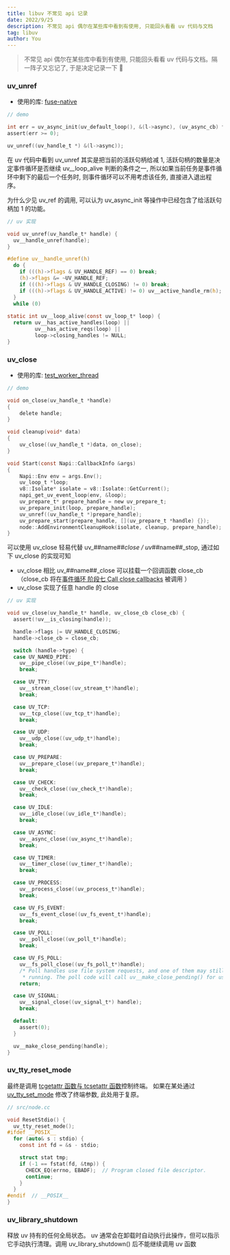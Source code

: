 ```yaml
---
title: libuv 不常见 api 记录
date: 2022/9/25
description: 不常见 api 偶尔在某些库中看到有使用, 只能回头看看 uv 代码与文档
tag: libuv
author: You
---
```


> 不常见 api 偶尔在某些库中看到有使用, 只能回头看看 uv 代码与文档。隔一阵子又忘记了, 于是决定记录一下 📝

### uv_unref
* 使用的库: [fuse-native](https://github.com/fuse-friends/fuse-native/blob/master/fuse-native.c)
```c
// demo

int err = uv_async_init(uv_default_loop(), &(l->async), (uv_async_cb) fuse_native_dispatch);
assert(err >= 0);

uv_unref((uv_handle_t *) &(l->async));
```
在 uv 代码中看到 uv_unref 其实是把当前的活跃句柄给减 1, 活跃句柄的数量是决定事件循环是否继续 uv__loop_alive 判断的条件之一, 所以如果当前任务是事件循环中剩下的最后一个任务时, 则事件循环可以不用考虑该任务, 直接进入退出程序。

为什么少见 uv_ref 的调用, 可以认为 uv_async_init 等操作中已经包含了给活跃句柄加 1 的功能。
```c
// uv 实现

void uv_unref(uv_handle_t* handle) {
  uv__handle_unref(handle);
}

#define uv__handle_unref(h)                                                   \
  do {                                                                        \
    if (((h)->flags & UV_HANDLE_REF) == 0) break;                             \
    (h)->flags &= ~UV_HANDLE_REF;                                             \
    if (((h)->flags & UV_HANDLE_CLOSING) != 0) break;                         \
    if (((h)->flags & UV_HANDLE_ACTIVE) != 0) uv__active_handle_rm(h);        \
  }                                                                           \
  while (0)
  
static int uv__loop_alive(const uv_loop_t* loop) {
  return uv__has_active_handles(loop) ||
         uv__has_active_reqs(loop) ||
         loop->closing_handles != NULL;
}
```

### uv_close
* 使用的库: [test_worker_thread](https://github.com/theanarkh/test_worker_thread/blob/main/binding/event_loop.cc)

```c
// demo

void on_close(uv_handle_t *handle)
{
    delete handle;
}

void cleanup(void* data)
{
    uv_close((uv_handle_t *)data, on_close);
}

void Start(const Napi::CallbackInfo &args)
{
    Napi::Env env = args.Env();
    uv_loop_t *loop;
    v8::Isolate* isolate = v8::Isolate::GetCurrent();
    napi_get_uv_event_loop(env, &loop);
    uv_prepare_t* prepare_handle = new uv_prepare_t;
    uv_prepare_init(loop, prepare_handle);
    uv_unref((uv_handle_t *)prepare_handle);
    uv_prepare_start(prepare_handle, [](uv_prepare_t *handle) {});
    node::AddEnvironmentCleanupHook(isolate, cleanup, prepare_handle);
}
```
可以使用 uv_close 轻易代替 uv_##name##_close / uv_##name##_stop, 通过如下 uv_close 的实现可知
* uv_close 相比 uv_##name##_close 可以挂载一个回调函数 close_cb（close_cb 将在[事件循环 阶段七 Call close callbacks](https://github.com/xiaoxiaojx/blog/issues/1#Callclosecallbacks) 被调用
）
* uv_close 实现了任意 handle 的 close
```c
// uv 实现

void uv_close(uv_handle_t* handle, uv_close_cb close_cb) {
  assert(!uv__is_closing(handle));

  handle->flags |= UV_HANDLE_CLOSING;
  handle->close_cb = close_cb;

  switch (handle->type) {
  case UV_NAMED_PIPE:
    uv__pipe_close((uv_pipe_t*)handle);
    break;

  case UV_TTY:
    uv__stream_close((uv_stream_t*)handle);
    break;

  case UV_TCP:
    uv__tcp_close((uv_tcp_t*)handle);
    break;

  case UV_UDP:
    uv__udp_close((uv_udp_t*)handle);
    break;

  case UV_PREPARE:
    uv__prepare_close((uv_prepare_t*)handle);
    break;

  case UV_CHECK:
    uv__check_close((uv_check_t*)handle);
    break;

  case UV_IDLE:
    uv__idle_close((uv_idle_t*)handle);
    break;

  case UV_ASYNC:
    uv__async_close((uv_async_t*)handle);
    break;

  case UV_TIMER:
    uv__timer_close((uv_timer_t*)handle);
    break;

  case UV_PROCESS:
    uv__process_close((uv_process_t*)handle);
    break;

  case UV_FS_EVENT:
    uv__fs_event_close((uv_fs_event_t*)handle);
    break;

  case UV_POLL:
    uv__poll_close((uv_poll_t*)handle);
    break;

  case UV_FS_POLL:
    uv__fs_poll_close((uv_fs_poll_t*)handle);
    /* Poll handles use file system requests, and one of them may still be
     * running. The poll code will call uv__make_close_pending() for us. */
    return;

  case UV_SIGNAL:
    uv__signal_close((uv_signal_t*) handle);
    break;

  default:
    assert(0);
  }

  uv__make_close_pending(handle);
}
```

### uv_tty_reset_mode
最终是调用 [ tcgetattr 函数与 tcsetattr 函数](https://www.cnblogs.com/zhouhbing/p/4129280.html)控制终端。 如果在某处通过 [uv_tty_set_mode](http://docs.libuv.org/en/v1.x/tty.html?highlight=uv_tty_reset_mode#c.uv_tty_reset_mode) 修改了终端参数, 此处用于复原。
```c
// src/node.cc

void ResetStdio() {
  uv_tty_reset_mode();
#ifdef __POSIX__
  for (auto& s : stdio) {
    const int fd = &s - stdio;

    struct stat tmp;
    if (-1 == fstat(fd, &tmp)) {
      CHECK_EQ(errno, EBADF);  // Program closed file descriptor.
      continue;
    }
  }
#endif  // __POSIX__
}
```

### uv_library_shutdown
释放 uv 持有的任何全局状态。 uv 通常会在卸载时自动执行此操作，但可以指示它手动执行清理。调用
  uv_library_shutdown() 后不能继续调用 uv 函数